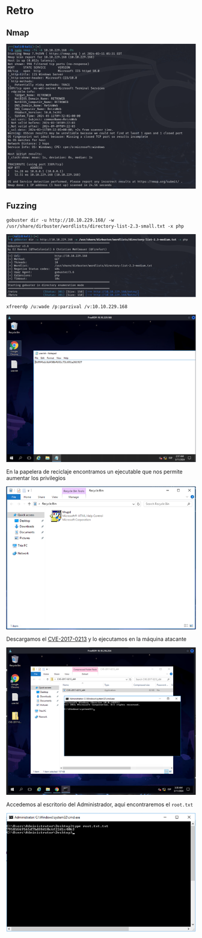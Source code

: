 # Retro

## Nmap

![alt text](image.png)

## Fuzzing

    gobuster dir -u http://10.10.229.168/ -w /usr/share/dirbuster/wordlists/directory-list-2.3-small.txt -x php

![alt text](image-3.png)

    xfreerdp /u:wade /p:parzival /v:10.10.229.168

![alt text](image-1.png)

En la papelera de reciclaje encontramos un ejecutable que nos permite aumentar los privilegios

![alt text](image-2.png)

Descargamos el [CVE-2017-0213](https://github.com/WindowsExploits/Exploits/tree/master/CVE-2017-0213) y lo ejecutamos en la máquina atacante

![alt text](image-4.png)

Accedemos al escritorio del Administrador, aquí encontraremos el ``root.txt``

![alt text](image-5.png)